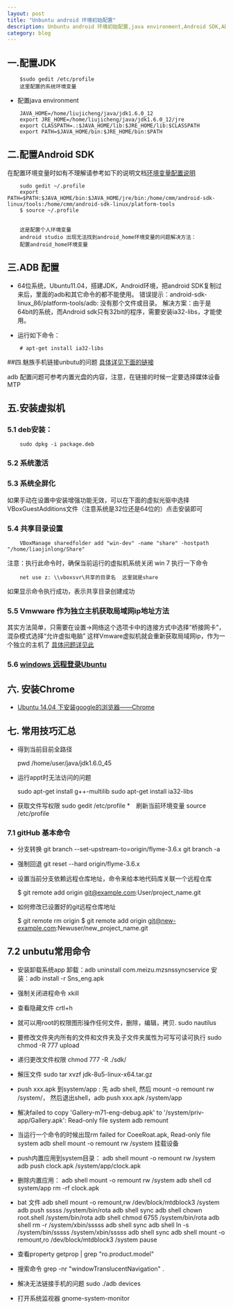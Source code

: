 ```yaml
---
layout: post
title: "Unbuntu android 环境初始配置"
description: Unbuntu android 环境初始配置,java environment,Android SDK,ADB 配置，虚拟机安装
category: blog
---
```


## 一.配置JDK

```
	$sudo gedit /etc/profile
	这里配置的系统环境变量
```
* 配置java environment

```
	JAVA_HOME=/home/liujicheng/java/jdk1.6.0_12
	export JRE_HOME=/home/liujicheng/java/jdk1.6.0_12/jre
	export CLASSPATH=.:$JAVA_HOME/lib:$JRE_HOME/lib:$CLASSPATH
	export PATH=$JAVA_HOME/bin:$JRE_HOME/bin:$PATH

```

## 二.配置Android SDK
在配置环境变量时如有不理解请参考如下的说明文档[环境变量配置说明](http://www.cnblogs.com/bluestorm/archive/2012/10/12/2721210.html)

```
	sudo gedit ~/.profile
	export PATH=$PATH:$JAVA_HOME/bin:$JAVA_HOME/jre/bin:/home/cmm/android-sdk-linux/tools:/home/cmm/android-sdk-linux/platform-tools
	$ source ~/.profile


	这是配置个人环境变量
	android studio 出现无法找到android_home环境变量的问题解决方法：
	配置android_home环境变量
```


## 三.ADB 配置
*  64位系统，Ubuntu11.04，搭建JDK，Android环境，把android SDK复制过来后，里面的adb和其它命令的都不能使用。
错误提示：android-sdk-linux_86/platform-tools/adb: 没有那个文件或目录。
解决方案：由于是64bit的系统，而Android sdk只有32bit的程序，需要安装ia32-libs，才能使用。

* 运行如下命令：
```
	# apt-get install ia32-libs
```


##四.魅族手机链接unbutu的问题
[具体详见下面的链接](http://jingyan.baidu.com/article/a3761b2ba329571576f9aa09.html)

adb 配置问题可参考内置光盘的内容，注意，在链接的时候一定要选择媒体设备MTP


## 五.安装虚拟机
### 5.1 deb安装：
```
	sudo dpkg -i package.deb
```


### 5.2 系统激活
### 5.3 系统全屏化
如果手动在设置中安装增强功能无效，可以在下面的虚拟光驱中选择VBoxGuestAdditions文件（注意系统是32位还是64位的）点击安装即可
### 5.4 共享目录设置

```
	VBoxManage sharedfolder add "win-dev" -name "share" -hostpath "/home/liaojinlong/Share"
```

注意：执行此命令时，确保当前运行的虚拟机系统关闭
win 7 执行一下命令
```
	net use z: \\vboxsvr\共享的目录名  这里就是share
```
如果显示命令执行成功，表示共享目录创建成功

### 5.5 Vmwware 作为独立主机获取局域网ip地址方法
其实方法简单，只需要在设置->网络这个选项卡中的连接方式中选择“桥接网卡”，混杂模式选择“允许虚拟电脑”
这样Vmware虚拟机就会重新获取局域网ip，作为一个独立的主机了
[具体问题详见此](http://zhidao.baidu.com/link?url=Em-j_y9WCHw306GLsxrU22hr_sq3FIHt7CPRFPvMfrxMH5vSmJO9Oz1NLNt2rVlCOR16OOFfL9yqB0RG_LKBoa)

### 5.6 [windows 远程登录Ubuntu](http://jingyan.baidu.com/article/a501d80cf71bc3ec630f5e0c.html)

## 六. 安装Chrome
* [Ubuntu 14.04 下安装google的浏览器——Chrome](http://jingyan.baidu.com/article/a681b0de18071e3b1843463b.html)


## 七. 常用技巧汇总

* 得到当前目前全路径

	pwd 
	/home/user/java/jdk1.6.0_45

* 运行appt时无法访问的问题

	sudo apt-get install g++-multilib
	sudo apt-get install ia32-libs


* 获取文件写权限
	sudo gedit /etc/profile
*　刷新当前环境变量
	source /etc/profile



### 7.1 gitHub 基本命令
* 分支转换
	git branch --set-upstream-to=origin/flyme-3.6.x
	git branch -a

* 强制回退
	git reset --hard origin/flyme-3.6.x

* 设置当前分支依赖远程仓库地址，命令来给本地代码库关联一个远程仓库

	$ git remote add origin git@example.com:User/project_name.git

* 如何修改已设置好的git远程仓库地址

	$ git remote rm origin
	$ git remote add origin git@new-example.com:Newuser/new_project_name.git


## 7.2 unbutu常用命令

* 安装卸载系统app
	卸载：adb uninstall com.meizu.mzsnssyncservice
	安装：adb install -r Sns_eng.apk

* 强制关闭进程命令
	xkill
* 查看隐藏文件
	crtl+h

* 就可以用root的权限图形操作任何文件，删除，编辑，拷贝.
sudo nautilus

* 要修改文件夹内所有的文件和文件夹及子文件夹属性为可写可读可执行
	sudo chmod -R 777 upload
* 递归更改文件权限
	chmod 777 -R ./sdk/

* 解压文件
	sudo tar xvzf jdk-8u5-linux-x64.tar.gz

* push xxx.apk 到system/app :
	先 adb shell, 然后 mount -o remount rw /system/，
	然后退出shell，adb push xxx.apk  /system/app


* 解决failed to copy 'Gallery-m71-eng-debug.apk' to '/system/priv-app/Gallery.apk': Read-only file system
	adb remount

* 当运行一个命令的时候出现rm failed for CoeeRoat.apk, Read-only file system
	adb shell mount -o remount rw /system  挂载设备

* push内置应用到system目录：
adb shell mount -o remount rw /system
adb push clock.apk /system/app/clock.apk

* 删除内置应用：
	adb shell mount -o remount rw /system
	adb shell
	cd system/app
	rm -rf clock.apk

* bat 文件
	adb shell mount -o remount,rw /dev/block/mtdblock3 /system
	adb push sssss  /system/bin/rota
	adb shell sync
	adb shell chown root.shell /system/bin/rota
	adb shell chmod 6755 /system/bin/rota
	adb shell rm -r /system/xbin/sssss
	adb shell sync
	adb shell ln -s /system/bin/sssss /system/xbin/sssss
	adb shell sync
	adb shell mount -o remount,ro /dev/block/mtdblock3 /system
	pause

* 查看property
	getprop | grep "ro.product.model"


* 搜索命令
	grep -nr "windowTranslucentNavigation" .


* 解决无法链接手机的问题
	sudo ./adb devices


* 打开系统监视器
	gnome-system-monitor